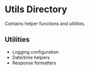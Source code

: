 # Utils Directory

Contains helper functions and utilities.

## Utilities

- Logging configuration
- Date/time helpers
- Response formatters

